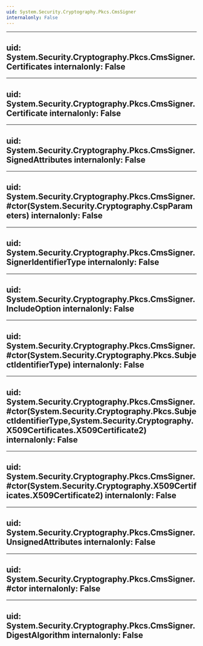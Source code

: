 ```yaml
---
uid: System.Security.Cryptography.Pkcs.CmsSigner
internalonly: False
---
```


---
uid: System.Security.Cryptography.Pkcs.CmsSigner.Certificates
internalonly: False
---

---
uid: System.Security.Cryptography.Pkcs.CmsSigner.Certificate
internalonly: False
---

---
uid: System.Security.Cryptography.Pkcs.CmsSigner.SignedAttributes
internalonly: False
---

---
uid: System.Security.Cryptography.Pkcs.CmsSigner.#ctor(System.Security.Cryptography.CspParameters)
internalonly: False
---

---
uid: System.Security.Cryptography.Pkcs.CmsSigner.SignerIdentifierType
internalonly: False
---

---
uid: System.Security.Cryptography.Pkcs.CmsSigner.IncludeOption
internalonly: False
---

---
uid: System.Security.Cryptography.Pkcs.CmsSigner.#ctor(System.Security.Cryptography.Pkcs.SubjectIdentifierType)
internalonly: False
---

---
uid: System.Security.Cryptography.Pkcs.CmsSigner.#ctor(System.Security.Cryptography.Pkcs.SubjectIdentifierType,System.Security.Cryptography.X509Certificates.X509Certificate2)
internalonly: False
---

---
uid: System.Security.Cryptography.Pkcs.CmsSigner.#ctor(System.Security.Cryptography.X509Certificates.X509Certificate2)
internalonly: False
---

---
uid: System.Security.Cryptography.Pkcs.CmsSigner.UnsignedAttributes
internalonly: False
---

---
uid: System.Security.Cryptography.Pkcs.CmsSigner.#ctor
internalonly: False
---

---
uid: System.Security.Cryptography.Pkcs.CmsSigner.DigestAlgorithm
internalonly: False
---
